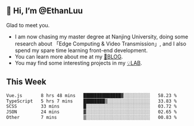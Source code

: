 ## 👋 Hi, I’m @EthanLuu

Glad to meet you.

- I am now chasing my master degree at Nanjing University, doing some research about 「Edge Computing & Video Transmission」, and I also spend my spare time learning front-end development.
- You can learn more about me at my [📝BLOG](https://blog.ethanloo.cn).
- You may find some interesting projects in my [💡LAB](https://lab.ethanloo.cn).

## This Week
<!--START_SECTION:waka-->

```txt
Vue.js       8 hrs 48 mins   ██████████████▓░░░░░░░░░░   58.23 %
TypeScript   5 hrs 7 mins    ████████▒░░░░░░░░░░░░░░░░   33.83 %
SCSS         33 mins         █░░░░░░░░░░░░░░░░░░░░░░░░   03.72 %
JSON         24 mins         ▓░░░░░░░░░░░░░░░░░░░░░░░░   02.65 %
Other        7 mins          ▒░░░░░░░░░░░░░░░░░░░░░░░░   00.83 %
```

<!--END_SECTION:waka-->
